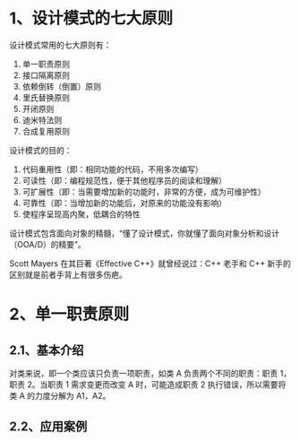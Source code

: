 # 1、设计模式的七大原则

设计模式常用的七大原则有：

1. 单一职责原则
2. 接口隔离原则
3. 依赖倒转（倒置）原则
4. 里氏替换原则
5. 开闭原则
6. 迪米特法则
7. 合成复用原则

设计模式的目的：

1. 代码重用性（即：相同功能的代码，不用多次编写）
2. 可读性（即：编程规范性，便于其他程序员的阅读和理解）
3. 可扩展性（即：当需要增加新的功能时，非常的方便，成为可维护性）
4. 可靠性（即：当增加新的功能后，对原来的功能没有影响）
5. 使程序呈现高内聚，低耦合的特性

设计模式包含面向对象的精髓，“懂了设计模式，你就懂了面向对象分析和设计（OOA/D）的精要”。

Scott Mayers 在其巨著《Effective C++》就曾经说过：C++ 老手和 C++ 新手的区别就是前者手背上有很多伤疤。

# 2、单一职责原则

## 2.1、基本介绍

对类来说，即一个类应该只负责一项职责，如类 A 负责两个不同的职责：职责 1，职责 2。当职责 1 需求变更而改变 A 时，可能造成职责 2 执行错误，所以需要将类 A 的力度分解为 A1，A2。

## 2.2、应用案例

